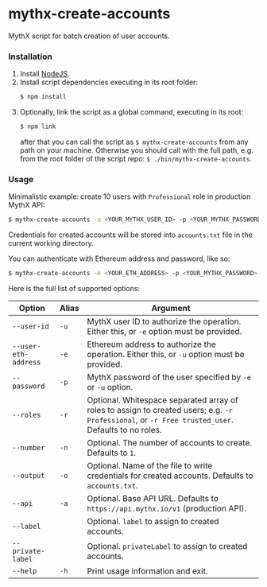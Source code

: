 # mythx-create-accounts

MythX script for batch creation of user accounts.

### Installation
1.  Install [NodeJS](https://nodejs.org/en/).
2.  Install script dependencies executing in its root folder:
    ```bash
    $ npm install
    ```
3.  Optionally, link the script as a global command, executing in its root:
    ```bash
    $ npm link
    ```
    after that you can call the script as `$ mythx-create-accounts` from any
    path on your machine. Otherwise you should call with the full path, e.g.
    from the root folder of the script repo: `$ ./bin/mythx-create-accounts`.

### Usage
Minimalistic example: create 10 users with `Professional` role in
production MythX API:
```bash
$ mythx-create-accounts -u <YOUR_MYTHX_USER_ID> -p <YOUR_MYTHX_PASSWORD> -r Professional -n 10
```
Credentials for created accounts will be stored into `accounts.txt` file
in the current working directory.

You can authenticate with Ethereum address and password, like so:
```bash
$ mythx-create-accounts -e <YOUR_ETH_ADDRESS> -p <YOUR_MYTHX_PASSWORD> -r Professional -n 10
```

Here is the full list of supported options:

| Option               | Alias | Argument                                      |
| -------------------- | ----- | --------------------------------------------- |
| `--user-id`          | `-u`  | MythX user ID to authorize the operation. Either this, or `-e` option must be provided. |
| `--user-eth-address` | `-e`  | Ethereum address to authorize the operation. Either this, or `-u` option must be provided. |
| `--password`         | `-p`  | MythX password of the user specified by `-e` or `-u` option. |
| `--roles`            | `-r`  | Optional. Whitespace separated array of roles to assign to created users; e.g. `-r Professional`, or `-r Free trusted_user`. Defaults to no roles. |
| `--number`           | `-n`  | Optional. The number of accounts to create. Defaults to `1`. |
| `--output`           | `-o`  | Optional. Name of the file to write credentials for created accounts. Defaults to `accounts.txt`. |
| `--api`              | `-a`  | Optional. Base API URL. Defaults to `https://api.mythx.io/v1` (production API). |
| `--label`            |       | Optional. `label` to assign to created accounts. |
| `--private-label`    |       | Optional. `privateLabel` to assign to created accounts. |
| `--help`             | `-h`  | Print usage information and exit. |     

